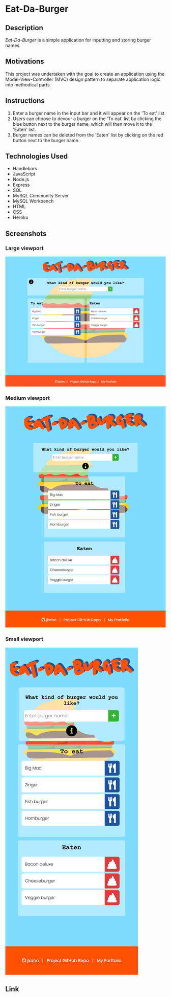 # Eat-Da-Burger

## Description 

*Eat-Da-Burger* is a simple application for inputting and storing burger names.

## Motivations

This project was undertaken with the goal to create an application using the Model-View-Controller (MVC) design pattern to separate application logic into methodical parts. 

## Instructions

1. Enter a burger name in the input bar and it will appear on the 'To eat' list.
2. Users can choose to devour a burger on the 'To eat' list by clicking the blue button next to the burger name, which will then move it to the 'Eaten' list.
3. Burger names can be deleted from the 'Eaten' list by clicking on the red button next to the burger name. 

## Technologies Used 

- Handlebars
- JavaScript
- Node.js
- Express
- SQL 
- MySQL Community Server
- MySQL Workbench
- HTML
- CSS 
- Heroku

## Screenshots

### Large viewport 

![Eat-Da-Burger application on desktop/laptop screen](public/assets/images/readme/readme-lg.png)

### Medium viewport

![Eat-Da-Burger application on tablet screen](public/assets/images/readme/readme-md.png)

### Small viewport

![Eat-Da-Burger application on mobile screen](public/assets/images/readme/readme-sm.png)

## Link
